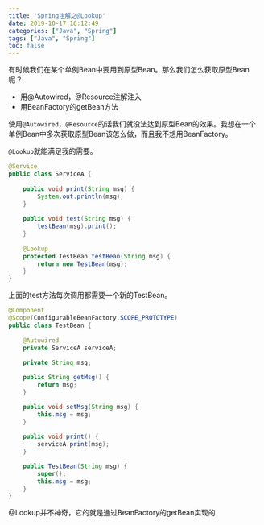 ```yaml
---
title: 'Spring注解之@Lookup'
date: 2019-10-17 16:12:49
categories: ["Java", "Spring"]
tags: ["Java", "Spring"]
toc: false
---
```


有时候我们在某个单例Bean中要用到原型Bean。那么我们怎么获取原型Bean呢？

- 用@Autowired，@Resource注解注入
- 用BeanFactory的getBean方法

使用`@Autowired`，`@Resource`的话我们就没法达到原型Bean的效果。我想在一个单例Bean中多次获取原型Bean该怎么做，而且我不想用BeanFactory。

<!--more-->

`@Lookup`就能满足我的需要。

```java
@Service
public class ServiceA {
    
    public void print(String msg) {
        System.out.println(msg);
    }
    
    public void test(String msg) {
        testBean(msg).print();
    }
    
    @Lookup
    protected TestBean testBean(String msg) {
        return new TestBean(msg);
    }
}
```

上面的test方法每次调用都需要一个新的TestBean。

```java
@Component
@Scope(ConfigurableBeanFactory.SCOPE_PROTOTYPE)
public class TestBean {
    
    @Autowired
    private ServiceA serviceA;
    
    private String msg;

    public String getMsg() {
        return msg;
    }

    public void setMsg(String msg) {
        this.msg = msg;
    }
    
    public void print() {
        serviceA.print(msg);
    }

    public TestBean(String msg) {
        super();
        this.msg = msg;
    }
}
```

@Lookup并不神奇，它的就是通过BeanFactory的getBean实现的